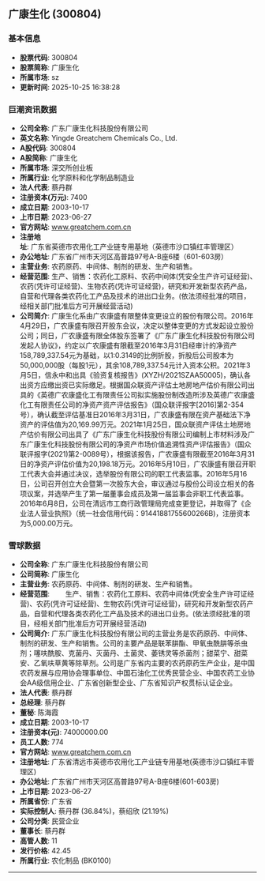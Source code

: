 ## 广康生化 (300804)

### 基本信息

- **股票代码**: 300804
- **股票简称**: 广康生化
- **所属市场**: sz
- **更新时间**: 2025-10-25 16:38:28

### 巨潮资讯数据

- **公司全称**: 广东广康生化科技股份有限公司
- **英文名称**: Yingde Greatchem Chemicals Co., Ltd.
- **A股代码**: 300804
- **A股简称**: 广康生化
- **所属市场**: 深交所创业板
- **所属行业**: 化学原料和化学制品制造业
- **法人代表**: 蔡丹群
- **注册资本(万元)**: 7400
- **成立日期**: 2003-10-17
- **上市日期**: 2023-06-27
- **官方网站**: www.greatchem.com.cn
- **注册地址**: 广东省英德市农用化工产业链专用基地（英德市沙口镇红丰管理区）
- **办公地址**: 广东省广州市天河区高普路97号A-B座6楼（601-603房）
- **主营业务**: 农药原药、中间体、制剂的研发、生产和销售。
- **经营范围**: 生产、销售：农药化工原料、农药中间体(凭安全生产许可证经营)、农药(凭许可证经营)、生物农药(凭许可证经营)，研究和开发新型农药产品，自营和代理各类农药化工产品及技术的进出口业务。(依法须经批准的项目，经相关部门批准后方可开展经营活动)
- **公司简介**: 广康生化系由广农康盛有限整体变更设立的股份有限公司。2016年4月29日，广农康盛有限召开股东会议，决定以整体变更的方式发起设立股份公司；同日，广农康盛有限全体股东签署了《广东广康生化科技股份有限公司发起人协议》，约定以广农康盛有限截至2016年3月31日经审计的净资产158,789,337.54元为基础，以1:0.3149的比例折股，折股后公司股本为50,000,000股（每股1元），其余108,789,337.54元计入资本公积。2021年3月5日，信永中和出具《验资复核报告》(XYZH/2021SZAA50005)，确认各出资方应缴出资已实际缴足。根据国众联资产评估土地房地产估价有限公司出具的《英德广农康盛化工有限责任公司拟实施股份制改造所涉及英德广农康盛化工有限责任公司的净资产资产评估报告》（国众联评报字[2016]第2-354号），确认截至评估基准日2016年3月31日，广农康盛有限在资产基础法下净资产的评估值为20,169.99万元。2021年1月25日，国众联资产评估土地房地产估价有限公司出具了《广东广康生化科技股份有限公司编制上市材料涉及广东广康生化科技股份有限公司的净资产市场价值追溯性资产评估报告》（国众联评报字(2021)第2-0089号），根据该报告，广农康盛有限截至2016年3月31日的净资产评估价值为20,198.18万元。2016年5月10日，广农康盛有限召开职工代表大会并通过决议，选举股份有限公司的职工代表监事。2016年5月16日，公司召开创立大会暨第一次股东大会，审议通过与股份公司设立相关的各项议案，并选举产生了第一届董事会成员及第一届监事会非职工代表监事。2016年6月8日，公司在清远市工商行政管理局完成变更登记，并取得了《企业法人营业执照》（统一社会信用代码：91441881755600266B)，注册资本为5,000.00万元。

### 雪球数据

- **公司全称**: 广东广康生化科技股份有限公司
- **公司简称**: 广康生化
- **主营业务**: 农药原药、中间体、制剂的研发、生产和销售。
- **经营范围**: 　　生产、销售：农药化工原料、农药中间体(凭安全生产许可证经营)、农药(凭许可证经营)、生物农药(凭许可证经营)，研究和开发新型农药产品，自营和代理各类农药化工产品及技术的进出口业务。(依法须经批准的项目，经相关部门批准后方可开展经营活动)
- **公司简介**: 广东广康生化科技股份有限公司的主营业务是农药原药、中间体、制剂的研发、生产和销售。公司的主要产品是联苯肼酯、甲氧虫酰肼等杀虫剂；噻呋酰胺、克菌丹、灭菌丹、土菌灵、萎锈灵等杀菌剂；甜菜宁、甜菜安、乙氧呋草黄等除草剂。公司是广东省内主要的农药原药生产企业，是中国农药发展与应用协会理事单位、中国石油化工优秀民营企业、中国农药工业协会AA级信用企业、广东省创新型企业、广东省知识产权贯标认证企业。
- **法人代表**: 蔡丹群
- **总经理**: 蔡丹群
- **董秘**: 陈海霞
- **成立日期**: 2003-10-17
- **注册资本(元)**: 74000000.00
- **员工人数**: 774
- **官方网站**: www.greatchem.com.cn
- **注册地址**: 广东省清远市英德市农用化工产业链专用基地(英德市沙口镇红丰管理区)
- **办公地址**: 广东省广州市天河区高普路97号A-B座6楼(601-603房)
- **上市日期**: 2023-06-27
- **所属省份**: 广东省
- **实际控制人**: 蔡丹群 (36.84%)，蔡绍欣 (21.19%)
- **公司分类**: 民营企业
- **董事长**: 蔡丹群
- **高管人数**: 11
- **发行价格**: 42.45
- **所属行业**: 农化制品 (BK0100)

---